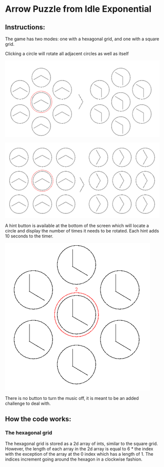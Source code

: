 # Arrow Puzzle from Idle Exponential

## Instructions:

The game has two modes: one with a hexagonal grid, and one with a square grid.

Clicking a circle will rotate all adjacent circles as well as itself

![All 6 adjacent circles that share an edge on the hexagonal grid are rotated along with the circle clicked](HexAdjacent.PNG)

![All 8 adjacent circles on the square grid are rotated along with the circle clicked](SquareAdjacent.PNG)

A hint button is available at the bottom of the screen which will locate a circle and display the number of times it needs to be rotated.
Each hint adds 10 seconds to the timer.

![7 circles in a hex grid are in the 8:00 position with a hint above the central circle displaying the number 2](Hint.PNG)

There is no button to turn the music off, it is meant to be an added challenge to deal with.

## How the code works:

### The hexagonal grid
The hexagonal grid is stored as a 2d array of ints, similar to the square grid.
However, the length of each array in the 2d array is equal to 6 * the index with the exception of the array at the 0 index which has a length of 1.
The indices increment going around the hexagon in a clockwise fashion.
